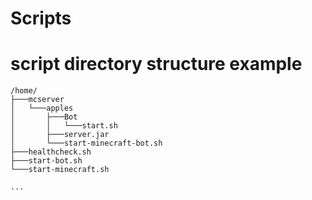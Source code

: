 # Scripts

# script directory structure example

```
/home/
├───mcserver
│   └───apples
│       ├───Bot
│       │   └───start.sh
│       ├───server.jar
│       └───start-minecraft-bot.sh
├───healthcheck.sh
├───start-bot.sh
└───start-minecraft.sh

...
```
